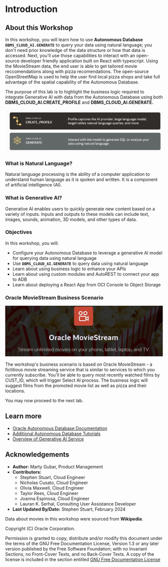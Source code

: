 # Introduction

## About this Workshop

In this workshop, you will learn how to use **Autonomous Database** **`DBMS_CLOUD_AI.GENERATE`** to query your data using natural language; you don't need prior knowledge of the data structure or how that data is accessed. Next, you'll use those capabilities to interact with an open-source developer friendly application built on React with typescript. Using the MovieStream data, the end user is able to get tailored movie reccomendations along with pizza recomendations. The open-source OpenStreetMap is used to help the user find local pizza shops and take full advantage of the spatial capability of the Autonomous Database. 

The purpose of this lab is to highlight the business logic required to integrate Generative AI with data from the Autonomous Database using both **DBMS_CLOUD_AI.CREATE_PROFILE** and **DBMS_CLOUD_AI.GENERATE.**  

![Introduction Slide](./images/intro-slide.png "")

### What is Natural Language?

Natural language processing is the ability of a computer application to understand human language as it is spoken and written. It is a component of artificial intelligence (AI).

### What is Generative AI?

Generative AI enables users to quickly generate new content based on a variety of inputs. Inputs and outputs to these models can include text, images, sounds, animation, 3D models, and other types of data.

### Objectives

In this workshop, you will:

* Configure your Autonomous Database to leverage a generative AI model for querying data using natural language
* Use **`DBMS_CLOUD_AI.GENERATE`** to query data using natural language
* Learn about using business logic to enhance your APIs 
* Learn about using custom modules and AutoREST to connect your app to ADB 
* Learn about deploying a React App from OCI Console to Object Storage 

### Oracle MovieStream Business Scenario

![MovieStream Logo](./images/moviestream-logo.png "")

The workshop's business scenario is based on Oracle MovieStream - a fictitious movie streaming service that is similar to services to which you currently subscribe. You'll be able to query most recently watched films by CUST_ID, which will trigger Select AI process. The business logic will suggest films from the promoted movie list as well as pizza and their locations. 

You may now proceed to the next lab.

## Learn more

* [Oracle Autonomous Database Documentation](https://docs.oracle.com/en/cloud/paas/autonomous-data-warehouse-cloud/index.html)
* [Additional Autonomous Database Tutorials](https://docs.oracle.com/en/cloud/paas/autonomous-data-warehouse-cloud/tutorials.html)
* [Overview of Generative AI Service](https://docs.oracle.com/en-us/iaas/Content/generative-ai/overview.htm)

## Acknowledgements

  * **Author:** Marty Gubar, Product Management 
  * **Contributors:** 
    * Stephen Stuart, Cloud Engineer 
    * Nicholas Cusato, Cloud Engineer 
    * Olivia Maxwell, Cloud Engineer 
    * Taylor Rees, Cloud Engineer 
    * Joanna Espinosa, Cloud Engineer 
    * Lauran K. Serhal, Consulting User Assistance Developer
* **Last Updated By/Date:** Stephen Stuart, February 2024

Data about movies in this workshop were sourced from **Wikipedia**.

Copyright (C)  Oracle Corporation.

Permission is granted to copy, distribute and/or modify this document
under the terms of the GNU Free Documentation License, Version 1.3
or any later version published by the Free Software Foundation;
with no Invariant Sections, no Front-Cover Texts, and no Back-Cover Texts.
A copy of the license is included in the section entitled [GNU Free Documentation License](files/gnu-free-documentation-license.txt)
